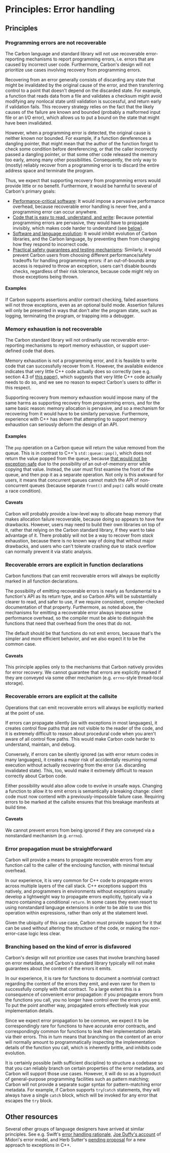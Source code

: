 # Principles: Error handling

<!--
Part of the Carbon Language, under the Apache License v2.0 with LLVM
Exceptions. See /LICENSE for license information.
SPDX-License-Identifier: Apache-2.0 WITH LLVM-exception
-->

## Principles

### Programming errors are not recoverable

The Carbon language and standard library will not use recoverable
error-reporting mechanisms to report programming errors, i.e. errors that are
caused by incorrect user code. Furthermore, Carbon's design will not prioritize
use cases involving recovery from programming errors.

Recovering from an error generally consists of discarding any state that might
be invalidated by the original cause of the error, and then transferring control
to a point that doesn't depend on the discarded state. For example, a function
that reads data from a file and validates a checksum might avoid modifying any
nonlocal state until validation is successful, and return early if validation
fails. This recovery strategy relies on the fact that the likely causes of the
failure are known and bounded (probably a malformed input file or an I/O error),
which allows us to put a bound on the state that might have been invalidated.

However, when a programming error is detected, the original cause is neither
known nor bounded. For example, if a function dereferences a dangling pointer,
that might mean that the author of the function forgot to check some condition
before dereferencing, or that the caller incorrectly passed a dangling pointer,
or that some other code released the memory too early, among many other
possibilities. Consequently, the only way to (mostly) reliably recover from a
programming error is to discard the entire address space and terminate the
program.

Thus, we expect that supporting recovery from programming errors would provide
little or no benefit. Furthermore, it would be harmful to several of Carbon's
primary goals:

- [Performance-critical software](https://github.com/jonmeow/carbon-lang/blob/proposal-goals/docs/project/goals.md#performance-critical-software):
  It would impose a pervasive performance overhead, because recoverable error
  handling is never free, and a programming error can occur anywhere.
- [Code that is easy to read, understand, and write](https://github.com/jonmeow/carbon-lang/blob/proposal-goals/docs/project/goals.md#code-that-is-easy-to-read-understand-and-write):
  Because potential programming errors are pervasive, they would have to
  propagate invisibly, which makes code harder to understand (see
  [below](#recoverable-errors-are-explicit-at-the-callsite)).
- [Software and language evolution](https://github.com/jonmeow/carbon-lang/blob/proposal-goals/docs/project/goals.md#both-software-and-language-evolution):
  It would inhibit evolution of Carbon libraries, and the Carbon language, by
  preventing them from changing how they respond to incorrect code.
- [Practical safety guarantees and testing mechanisms](https://github.com/jonmeow/carbon-lang/blob/proposal-goals/docs/project/goals.md#practical-safety-guarantees-and-testing-mechanisms):
  Similarly, it would prevent Carbon users from choosing different
  performance/safety tradeoffs for handling programming errors: if an
  out-of-bounds array access is required to throw an exception, users can't
  disable bounds checks, regardless of their risk tolerance, because code might
  rely on those exceptions being thrown.

#### Examples

If Carbon supports assertions and/or contract checking, failed assertions will
not throw exceptions, even as an optional build mode. Assertion failures will
only be presented in ways that don't alter the program state, such as logging,
terminating the program, or trapping into a debugger.

### Memory exhaustion is not recoverable

The Carbon standard library will not ordinarily use recoverable error-reporting
mechanisms to report memory exhaustion, or support user-defined code that does.

Memory exhaustion is not a programming error, and it is feasible to write code
that can successfully recover from it. However, the available evidence indicates
that very little C++ code actually does so correctly (see e.g. section 4.3 of
[this paper](http://www.open-std.org/jtc1/sc22/wg21/docs/papers/2019/p0709r4.pdf)),
which suggests that very little C++ code actually needs to do so, and we see no
reason to expect Carbon's users to differ in this respect.

Supporting recovery from memory exhaustion would impose many of the same harms
as supporting recovery from programming errors, and for the same basic reason:
memory allocation is pervasive, and so a mechanism for recovering from it would
have to be similarly pervasive. Furthermore, experience with C++ has shown that
attempting to support memory exhaustion can seriously deform the design of an
API.

#### Examples

The `pop` operation on a Carbon queue will return the value removed from the
queue. This is in contrast to C++'s `std::queue::pop()`, which does not return
the value popped from the queue, because
[that would not be exception-safe](https://isocpp.org/blog/2016/06/quick-q-why-doesnt-stdqueuepop-return-value)
due to the possibility of an out-of-memory error while copying that value.
Instead, the user must first examine the front of the queue, and then pop it as
a separate operation. Not only is this awkward for users, it means that
concurrent queues cannot match the API of non-concurrent queues (because
separate `front()` and `pop()` calls would create a race condition).

#### Caveats

Carbon will probably provide a low-level way to allocate heap memory that makes
allocation failure recoverable, because doing so appears to have few drawbacks.
However, users may need to build their own libraries on top of it, rather that
relying on the Carbon standard library, if they want to take advantage of it.
There probably will not be a way to recover from _stack_ exhaustion, because
there is no known way of doing that without major drawbacks, and users who can't
tolerate crashing due to stack overflow can normally prevent it via static
analysis.

### Recoverable errors are explicit in function declarations

Carbon functions that can emit recoverable errors will always be explicitly
marked in all function declarations.

The possibility of emitting recoverable errors is nearly as fundamental to a
function's API as its return type, and so Carbon APIs will be substantially
clearer to read, and safer to use, if we require consistent, compiler-checked
documentation of that property. Furthermore, as noted above, the mechanisms for
emitting a recoverable error always impose some performance overhead, so the
compiler must be able to distinguish the functions that need that overhead from
the ones that do not.

The default should be that functions do not emit errors, because that's the
simpler and more efficient behavior, and we also expect it to be the common
case.

#### Caveats

This principle applies only to the mechanisms that Carbon natively provides for
error recovery. We cannot guarantee that errors are explicitly marked if they
are conveyed via some other mechanism (e.g. `errno`-style thread-local storage).

### Recoverable errors are explicit at the callsite

Operations that can emit recoverable errors will always be explicitly marked at
the point of use.

If errors can propagate silently (as with exceptions in most languages), it
creates control flow paths that are not visible to the reader of the code, and
it is extremely difficult to reason about procedural code when you aren't aware
of all control flow paths. This would make Carbon code harder to understand,
maintain, and debug.

Conversely, if errors can be silently ignored (as with error return codes in
many languages), it creates a major risk of accidentally resuming normal
execution without actually recovering from the error (i.e. discarding
invalidated state). This, too, would make it extremely difficult to reason
correctly about Carbon code.

Either possibility would also allow code to evolve in unsafe ways. Changing a
function to allow it to emit errors is semantically a breaking change: client
code must now contend with a previously-impossible failure case. Requiring
errors to be marked at the callsite ensures that this breakage manifests at
build time.

#### Caveats

We cannot prevent errors from being ignored if they are conveyed via a
nonstandard mechanism (e.g. `errno`).

### Error propagation must be straightforward

Carbon will provide a means to propagate recoverable errors from any function
call to the caller of the enclosing function, with minimal textual overhead.

In our experience, it is very common for C++ code to propagate errors across
multiple layers of the call stack. C++ exceptions support this natively, and
programmers in environments without exceptions usually develop a lightweight way
to propagate errors explicitly, typically via a macro containing a conditional
`return`. In some cases they even resort to using nonstandard language
extensions in order to be able to use this operation within expressions, rather
than only at the statement level.

Given the ubiquity of this use case, Carbon must provide support for it that can
be used without altering the structure of the code, or making the non-error-case
logic less clear.

### Branching based on the kind of error is disfavored

Carbon's design will not prioritize use cases that involve branching based on
error metadata, and Carbon's standard library typically will not make guarantees
about the content of the errors it emits.

In our experience, it is rare for functions to document a nontrivial contract
regarding the content of the errors they emit, and even rarer for them to
successfully comply with that contract. To a large extent this is a consequence
of convenient error propagation: if you propagate errors from the functions you
call, you no longer have control over the errors you emit. To put the point
another way, propagated errors effectively leak your implementation details.

Since we expect error propagation to be common, we expect it to be
correspondingly rare for functions to have accurate error contracts, and
correspondingly common for functions to leak their implementation details via
their errors. This in turn means that branching on the content of an error will
normally amount to programmatically inspecting the implementation details of the
function you call, which is inherently brittle, and inhibits code evolution.

It is certainly possible (with sufficient discipline) to structure a codebase so
that you can reliably branch on certain properties of the error metadata, and
Carbon will support those use cases. However, it will do so as a byproduct of
general-purpose programming facilities such as pattern matching; Carbon will not
provide a separate sugar syntax for pattern-matching error metadata. For
example, if Carbon supports `try`/`catch` statements, they will always have a
single `catch` block, which will be invoked for any error that escapes the `try`
block.

## Other resources

Several other groups of language designers have arrived at similar principles.
See e.g. Swift's
[error handling rationale](https://github.com/apple/swift/blob/master/docs/ErrorHandlingRationale.rst),
[Joe Duffy's account](http://joeduffyblog.com/2016/02/07/the-error-model) of
Midori's error model, and Herb Sutter's
[pending proposal](http://wg21.link/P0709) for a new approach to exceptions in
C++.

